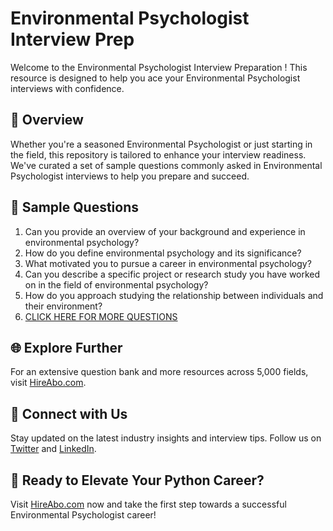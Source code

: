 # Environmental Psychologist Interview Prep

Welcome to the Environmental Psychologist Interview Preparation ! This resource is designed to help you ace your Environmental Psychologist interviews with confidence.

## 🚀 Overview

Whether you're a seasoned Environmental Psychologist or just starting in the field, this repository is tailored to enhance your interview readiness. We've curated a set of sample questions commonly asked in Environmental Psychologist interviews to help you prepare and succeed.

## 📝 Sample Questions

1. Can you provide an overview of your background and experience in environmental psychology?
2. How do you define environmental psychology and its significance?
3. What motivated you to pursue a career in environmental psychology?
4. Can you describe a specific project or research study you have worked on in the field of environmental psychology?
5. How do you approach studying the relationship between individuals and their environment?
6. [CLICK HERE FOR MORE QUESTIONS](https://hireabo.com/job/7_0_16/Environmental%20Psychologist)

## 🌐 Explore Further

For an extensive question bank and more resources across 5,000 fields, visit [HireAbo.com](https://www.hireabo.com).

## 📱 Connect with Us

Stay updated on the latest industry insights and interview tips. Follow us on [Twitter](https://twitter.com/hireabo) and [LinkedIn](https://www.linkedin.com/in/hire-abo-3609972a8/).

## 🚀 Ready to Elevate Your Python Career?

Visit [HireAbo.com](https://www.hireabo.com) now and take the first step towards a successful Environmental Psychologist career!